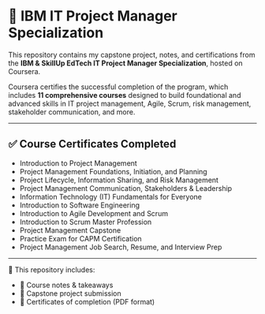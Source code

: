# 📘 IBM IT Project Manager Specialization

This repository contains my capstone project, notes, and certifications from the **IBM & SkillUp EdTech IT Project Manager Specialization**, hosted on Coursera.

Coursera certifies the successful completion of the program, which includes **11 comprehensive courses** designed to build foundational and advanced skills in IT project management, Agile, Scrum, risk management, stakeholder communication, and more.

---

## ✅ Course Certificates Completed

- Introduction to Project Management  
- Project Management Foundations, Initiation, and Planning  
- Project Lifecycle, Information Sharing, and Risk Management  
- Project Management Communication, Stakeholders & Leadership  
- Information Technology (IT) Fundamentals for Everyone  
- Introduction to Software Engineering  
- Introduction to Agile Development and Scrum  
- Introduction to Scrum Master Profession  
- Project Management Capstone  
- Practice Exam for CAPM Certification  
- Project Management Job Search, Resume, and Interview Prep

---

📄 This repository includes:
- 🧠 Course notes & takeaways  
- 🧪 Capstone project submission  
- 📜 Certificates of completion (PDF format)
